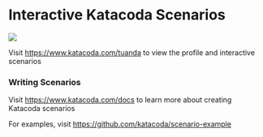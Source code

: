 # Interactive Katacoda Scenarios

[![](http://shields.katacoda.com/katacoda/tuanda/count.svg)](https://www.katacoda.com/tuanda "Get your profile on Katacoda.com")

Visit https://www.katacoda.com/tuanda to view the profile and interactive scenarios

### Writing Scenarios
Visit https://www.katacoda.com/docs to learn more about creating Katacoda scenarios

For examples, visit https://github.com/katacoda/scenario-example
